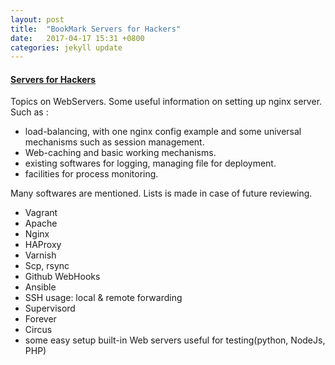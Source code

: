 ```yaml
---
layout: post
title:  "BookMark Servers for Hackers"
date:   2017-04-17 15:31 +0800
categories: jekyll update
---
```

#### [Servers for Hackers](https://leanpub.com/serversforhackers)

Topics on WebServers. Some useful information on setting up nginx server.
Such as :
* load-balancing, with one nginx config example 
  and some universal mechanisms such as session management.
* Web-caching and basic working mechanisms.
* existing softwares for logging, managing file for deployment.
* facilities for process monitoring.

Many softwares are mentioned. Lists is made in case of future reviewing.
* Vagrant
* Apache
* Nginx
* HAProxy
* Varnish
* Scp, rsync
* Github WebHooks
* Ansible
* SSH usage: local & remote forwarding
* Supervisord
* Forever
* Circus
* some easy setup built-in Web servers useful for testing(python, NodeJs, PHP)




[jekyll-docs]: http://jekyllrb.com/docs/home
[jekyll-gh]:   https://github.com/jekyll/jekyll
[jekyll-talk]: https://talk.jekyllrb.com/
